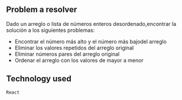 ## Problem a resolver

Dado un arreglo o lista de números enteros desordenado,encontrar la solución a los siguientes problemas:

- Encontrar el número más alto y el número más bajodel arreglo
- Eliminar los valores repetidos del arreglo original
- Eliminar números pares del arreglo original
- Ordenar el arreglo con los valores de mayor a menor

## Technology used

`React`
